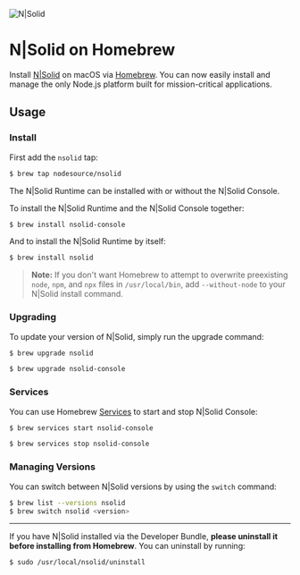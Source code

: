 ![N|Solid](/images/nsolid-homebrew.png)

# N|Solid on Homebrew

Install [N|Solid](https://nodesource.com/products/nsolid) on macOS via [Homebrew](https://brew.sh). You can now easily install and manage the only Node.js platform built for mission-critical applications.

## Usage

### Install

First add the `nsolid` tap:

```bash
$ brew tap nodesource/nsolid
```

The N|Solid Runtime can be installed with or without the N|Solid Console.

To install the N|Solid Runtime and the N|Solid Console together:
```bash
$ brew install nsolid-console
```

And to install the  N|Solid Runtime by itself:
```bash
$ brew install nsolid
```

>**Note:** If you don't want Homebrew to attempt to overwrite preexisting `node`, `npm`, and `npx` files in `/usr/local/bin`, add `--without-node` to your N|Solid install command.

### Upgrading

To update your version of N|Solid, simply run the upgrade command:

```bash
$ brew upgrade nsolid
```

```bash
$ brew upgrade nsolid-console
```

### Services

You can use Homebrew [Services](https://github.com/Homebrew/homebrew-services) to start and stop N|Solid Console:

```bash
$ brew services start nsolid-console
```

```bash
$ brew services stop nsolid-console
```

### Managing Versions

You can switch between N|Solid versions by using the `switch` command:

```bash
$ brew list --versions nsolid
$ brew switch nsolid <version>
```

---

If you have N|Solid installed via the Developer Bundle, **please uninstall it before installing from Homebrew**. You can uninstall by running:

```
$ sudo /usr/local/nsolid/uninstall
```
